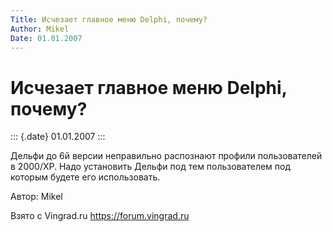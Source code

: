```yaml
---
Title: Исчезает главное меню Delphi, почему?
Author: Mikel
Date: 01.01.2007
---
```



Исчезает главное меню Delphi, почему?
=====================================

::: {.date}
01.01.2007
:::

Дельфи до 6й версии неправильно распознают профили пользователей в
2000/XP. Надо установить Дельфи под тем пользователем под которым будете
его использовать.

Автор: Mikel

Взято с Vingrad.ru <https://forum.vingrad.ru>
